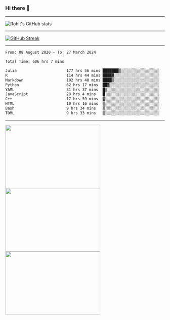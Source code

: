 ### Hi there 👋

<hr/>

![Rohit's GitHub stats](https://github-readme-stats.vercel.app/api?username=RohitRathore1&show_icons=true&theme=transparent)

<hr/>

[![GitHub Streak](http://github-readme-streak-stats.herokuapp.com?user=RohitRathore1&theme=dark&mode=weekly)](https://git.io/streak-stats)

<hr/>

<!--START_SECTION:waka-->

```txt
From: 08 August 2020 - To: 27 March 2024

Total Time: 606 hrs 7 mins

Julia                      177 hrs 56 mins ███████▒░░░░░░░░░░░░░░░░░   29.36 %
R                          114 hrs 44 mins ████▓░░░░░░░░░░░░░░░░░░░░   18.93 %
Markdown                   102 hrs 48 mins ████▒░░░░░░░░░░░░░░░░░░░░   16.96 %
Python                     62 hrs 17 mins  ██▓░░░░░░░░░░░░░░░░░░░░░░   10.28 %
YAML                       31 hrs 37 mins  █▒░░░░░░░░░░░░░░░░░░░░░░░   05.22 %
JavaScript                 28 hrs 4 mins   █░░░░░░░░░░░░░░░░░░░░░░░░   04.63 %
C++                        17 hrs 59 mins  ▓░░░░░░░░░░░░░░░░░░░░░░░░   02.97 %
HTML                       10 hrs 16 mins  ▒░░░░░░░░░░░░░░░░░░░░░░░░   01.69 %
Bash                       9 hrs 34 mins   ▒░░░░░░░░░░░░░░░░░░░░░░░░   01.58 %
TOML                       9 hrs 33 mins   ▒░░░░░░░░░░░░░░░░░░░░░░░░   01.58 %
```

<!--END_SECTION:waka-->

<hr/>

<p>
  <img src="https://wakatime.com/share/@TeAmp0is0N/0205e68a-e5ed-48bf-b870-3c94c1fa77d3.svg" width="300" height="200">
  <img src="https://wakatime.com/share/@TeAmp0is0N/3935ee43-08a3-493e-8b95-60c1f9204b15.svg" width="300" height="200">
  <img src="https://wakatime.com/share/@TeAmp0is0N/8717aacc-7340-44e0-abb1-987dc9823fcd.svg" width="300" height="200">
</p>





